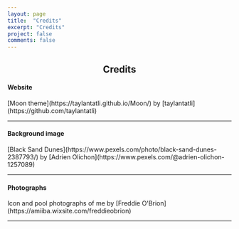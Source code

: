 ```yaml
---
layout: page
title:  "Credits"
excerpt: "Credits"
project: false
comments: false
---
```

<h2><center>Credits</center></h2>

<h4>Website</h4>
[Moon theme](https://taylantatli.github.io/Moon/) by [taylantatli](https://github.com/taylantatli)
<hr>

<h4>Background image</h4>
[Black Sand Dunes](https://www.pexels.com/photo/black-sand-dunes-2387793/) by [Adrien Olichon](https://www.pexels.com/@adrien-olichon-1257089)
<hr>

<h4>Photographs</h4>
Icon and pool photographs of me by [Freddie O'Brion](https://amiiba.wixsite.com/freddieobrion)
<hr>
